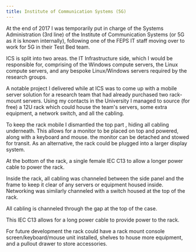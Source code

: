 ```yaml
---
title: Institute of Communication Systems (5G)
---
```

At the end of 2017 I was temporarily put in charge of the Systems Administration (3rd line) of the Institute of Communication Systems (or 5G as it is known internally), following one of the FEPS IT staff moving over to work for 5G in their Test Bed team.

ICS is split into two areas. the IT Infrastructure side, which I would be responsible for, comprising of the Windows compute servers, the Linux compute servers, and any bespoke Linux/Windows servers required by the research groups.

A notable project I delivered while at ICS was to come up with a mobile server solution for a research team that had already purchased two rack-mount servers. Using my contacts in the University I managed to source (for free) a 12U  rack which could house the team's servers, some extra equipment, a network switch, and all the cabling. 

To keep the rack mobile I dismantled the top part , hiding all cabling underneath. This allows for a monitor to be placed on top and powered, along with a keyboard and mouse. the monitor can be detached and stowed for transit. As an alternative, the rack could be plugged into a larger display system.

At the bottom of the rack, a single female IEC C13 to allow a longer power cable to power the rack.

Inside the rack, all cabling was channeled between the side panel and the frame to keep it clear of any servers or equipment housed inside. Networking was similarly channeled with a switch housed at the top of the rack.

All cabling is channeled through the gap at the top of the case.

This IEC C13 allows for a long power cable to provide power to the rack.

For future development the rack could have a rack mount console screen/keyboard/mouse unit installed, shelves to house more equipment, and a pullout drawer to store accessories.